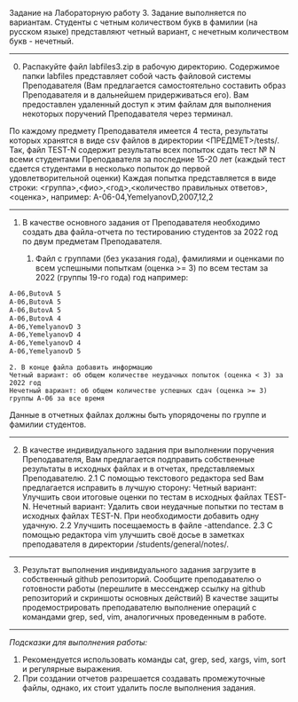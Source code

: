 Задание на Лабораторную работу 3.
Задание выполняется по вариантам. Студенты с четным количеством букв в фамилии (на русском языке) представляют четный вариант, с нечетным количеством букв - нечетный.

-----------------------------------------------------------------------------

0. Распакуйте файл labfiles3.zip в рабочую директорию. 
Содержимое папки labfiles представляет собой часть файловой системы Преподавателя (Вам предлагается самостоятельно составить образ Преподавателя и в дальнейшем придерживаться его). 
Вам предоставлен удаленный доступ к этим файлам для выполнения некоторых поручений Преподавателя через терминал.

По каждому предмету Преподавателя имеется 4 теста, результаты которых хранятся в виде csv файлов в директории <ПРЕДМЕТ>/tests/.
Так, файл TEST-N содержит результаты всех попыток сдать тест № N всеми студентами Преподавателя за последние 15-20 лет (каждый тест сдается студентами в несколько попыток до первой удовлетворительной оценки)
Каждая попытка представляется в виде строки:
<группа>,<фио>,<год>,<количество правильных ответов>,<оценка>, например:
A-06-04,YemelyanovD,2007,12,2

-----------------------------------------------------------------------------

1. В качестве основного задания от Преподавателя необходимо создать два файла-отчета по тестированию студентов за 2022 год по двум предметам Преподавателя.

	1. Файл с группами (без указания года), фамилиями и оценками по всем успешными попыткам (оценка >= 3) по всем тестам за 2022 (группы 19-го года) год например:
```bash
A-06,ButovA 5
A-06,ButovA 5
A-06,ButovA 5
A-06,ButovA 4
A-06,YemelyanovD 3
A-06,YemelyanovD 4
A-06,YemelyanovD 4
A-06,YemelyanovD 5
```

	2. В конце файла добавить информацию 
    Четный вариант: об общем количестве неудачных попыток (оценка < 3) за 2022 год
    Нечетный вариант: об общем количестве успешных сдач (оценка >= 3) группы A-06 за все время

Данные в отчетных файлах должны быть упорядочены по группе и фамилии студентов.

-----------------------------------------------------------------------------

2. В качестве индивидуального задания при выполнении поручения Преподавателя, Вам предлагается подправить собственные результаты в исходных файлах и в отчетах, представляемых Преподавателю.
2.1 С помощью текстового редактора sed Вам предлагается исправить в лучшую сторону:
    Четный вариант: Улучшить свои итоговые оценки по тестам в исходных файлах TEST-N.
    Нечетный вариант: Удалить свои неудачные попытки по тестам в исходных файлах TEST-N. При необходимости добавить одну удачную.
2.2 Улучшить посещаемость в файле <group>-attendance.
2.3 С помощью редактора vim улучшить своё досье в заметках преподавателя в директории /students/general/notes/.

-----------------------------------------------------------------------------

3. Результат выполнения индивидуального задания загрузите в собственный github репозиторий. 
Сообщите преподавателю о готовности работы (перешлите в мессенджер ссылку на github репозиторий и скриншоты основных действий)
В качестве защиты продемострировать преподавателю выполнение операций с командами grep, sed, vim, аналогичных проведенным в работе.

-----------------------------------------------------------------------------

*Подсказки для выполнения работы:*
1. Рекомендуется использовать команды cat, grep, sed, xargs, vim, sort и регулярные выражения.
2. При создании отчетов разрешается создавать промежуточные файлы, однако, их стоит удалить после выполнения задания.
